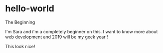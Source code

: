 # hello-world
 The Beginning 
 
I'm Sara and i'm a completely beginner on this. I want to know more about web development and 2019 will be my geek year !

This look nice! 

